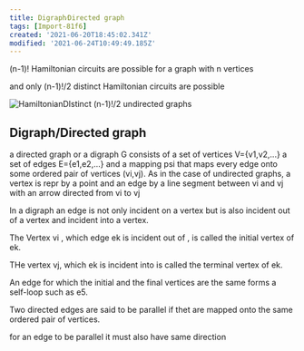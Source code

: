 ```yaml
---
title: Digraph⁄Directed graph
tags: [Import-81f6]
created: '2021-06-20T18:45:02.341Z'
modified: '2021-06-24T10:49:49.185Z'
---
```


(n-1)! Hamiltonian circuits are possible for a graph with n vertices

and only (n-1)!/2 distinct Hamiltonian circuits are possible

![HamiltonianDIstinct](./img/HamiltonianDIstinct.png)
(n-1)!/2 undirected graphs

## Digraph/Directed graph

a directed graph or a digraph G consists of a set of vertices V={v1,v2,...} a set of edges E={e1,e2,...} and a mapping psi that maps every edge onto some ordered pair of vertices (vi,vj). As in the case of undirected graphs, a  vertex is repr by a point and an edge by a line segment between vi and vj with an arrow directed from vi to vj

In a digraph an edge is not only incident on a vertex but is also incident out of a vertex and incident into a vertex. 

The Vertex vi , which edge ek is incident out of , is called the initial vertex of ek.

THe vertex vj, which ek is incident into is called the terminal vertex of ek. 

An edge for which the initial and the final vertices are the same forms a self-loop such as e5.

Two directed edges are said to be parallel if thet are mapped onto the same ordered pair of vertices.

for an edge to be parallel it must also have same direction
